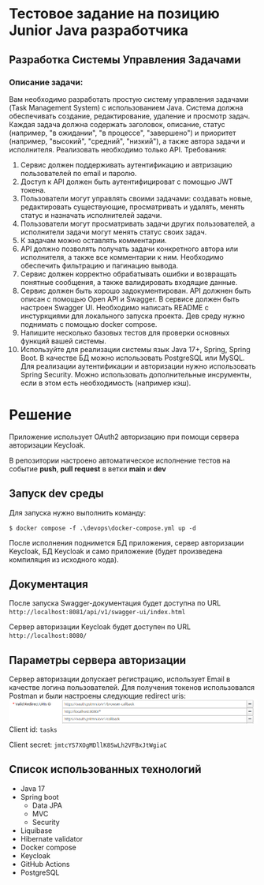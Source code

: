 # Тестовое задание на позицию Junior Java разработчика
## Разработка Системы Управления Задачами
### Описание задачи:
Вам необходимо разработать простую систему управления задачами (Task
Management System) с использованием Java. Система должна обеспечивать создание,
редактирование, удаление и просмотр задач. Каждая задача должна содержать
заголовок, описание, статус (например, "в ожидании", "в процессе", "завершено") и
приоритет (например, "высокий", "средний", "низкий"), а также автора задачи и
исполнителя. Реализовать необходимо только API.
Требования:
1. Сервис должен поддерживать аутентификацию и автризацию пользователей по
email и паролю.
2. Доступ к API должен быть аутентифицироват с помощью JWT токена.
3. Пользователи могут управлять своими задачами: создавать новые,
редактировать существующие, просматривать и удалять, менять статус и
назначать исполнителей задачи.
4. Пользователи могут просматривать задачи других пользователей, а
исполнители задачи могут менять статус своих задач.
5. К задачам можно оставлять комментарии.
6. API должно позволять получать задачи конкретного автора или исполнителя, а
также все комментарии к ним. Необходимо обеспечить фильтрацию и
пагинацию вывода.
7. Сервис должен корректно обрабатывать ошибки и возвращать понятные
сообщения, а также валидировать входящие данные.
8. Сервис должен быть хорошо задокументирован. API должнен быть описан с
помощью Open API и Swagger. В сервисе должен быть настроен Swagger UI.
Необходимо написать README с инстуркциями для локального запуска
проекта. Дев среду нужно поднимать с помощью docker compose.
9. Напишите несколько базовых тестов для проверки основных функций вашей
системы.
10. Используйте для реализации системы язык Java 17+, Spring, Spring Boot. В
качестве БД можно использовать PostgreSQL или MySQL. Для реализации
аутентификации и авторизации нужно использовать Spring Security. Можно
использовать дополнительные инсрументы, если в этом есть необходимость
(например кэш).

# Решение
Приложение использует OAuth2 авторизацию при помощи сервера авторизации Keycloak.

В репозитории настроено автоматическое исполнение тестов на событие **push**, **pull request** в ветки **main** и **dev**

## Запуск dev среды
Для запуска нужно выполнить команду:
```shell
$ docker compose -f .\devops\docker-compose.yml up -d 
```
После исполнения поднимется БД приложения, сервер авторизации Keycloak, БД Keycloak 
и само приложение (будет произведена компиляция из исходного кода).

## Документация
После запуска Swagger-документация будет доступна по URL
`http://localhost:8081/api/v1/swagger-ui/index.html`

Сервер авторизации Keycloak будет доступен по URL
`http://localhost:8080/`
## Параметры сервера авторизации
Сервер авторизации допускает регистрацию, использует Email в качестве логина пользователей.
Для получения токенов использовался Postman и были настроены следующие redirect uris:
![img.png](res/img.png)
Client id: `tasks`

Client secret: `jmtcYS7XOgMDllK8SwLh2VFBxJtWgiaC`
## Список использованных технологий
- Java 17
- Spring boot
  - Data JPA
  - MVC
  - Security
- Liquibase
- Hibernate validator
- Docker compose
- Keycloak
- GitHub Actions
- PostgreSQL
